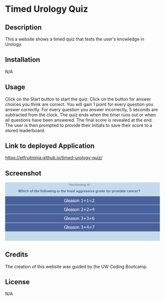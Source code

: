# Timed Urology Quiz

## Description

This a website shows a timed quiz that tests the user's knowledge in Urology. 

## Installation

N/A

## Usage

Click on the Start button to start the quiz. Click on the button for answer choices you think are correct. You will gain 1 point for every question you answer correctly. For every question you answer incorrectly, 5 seconds are subtracted from the clock. The quiz ends when the timer runs out or when all questions have been answered. The final score is revealed at the end. The user is then prompted to provide their initials to save their score to a stored leaderboard.

## Link to deployed Application
https://etfruitninja.github.io/timed-urology-quiz/

## Screenshot
![alt=urology-quiz-website](./assets/images/screenshot.PNG)

## Credits

The creation of this website was guided by the UW Coding Bootcamp.

## License

N/A